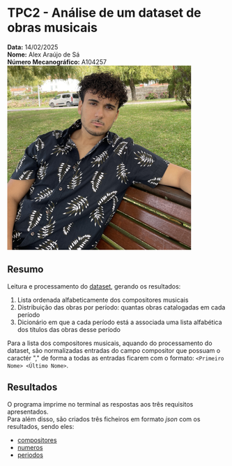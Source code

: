 # TPC2 - Análise de um dataset de obras musicais

**Data:** 14/02/2025  
**Nome:** Alex Araújo de Sá  
**Número Mecanográfico:** A104257  
![](./../Imagens/Avatar.png)

## Resumo

Leitura e processamento do [dataset](obras.csv), gerando os resultados:  

1. Lista ordenada alfabeticamente dos compositores musicais  
2. Distribuição das obras por período: quantas obras catalogadas em cada período  
3. Dicionário em que a cada período está a associada uma lista alfabética dos títulos das obras desse período  

Para a lista dos compositores musicais, aquando do processamento do dataset, são normalizadas entradas do campo compositor 
que possuam o caractér "," de forma a todas as entradas ficarem com o formato: ```<Primeiro Nome> <Último Nome>```.  

## Resultados

O programa imprime no terminal as respostas aos três requisitos apresentados.  
Para além disso, são criados três ficheiros em formato _json_ com os resultados, sendo eles:  
- [compositores](compositores.json)  
- [numeros](numeros.json)  
- [periodos](periodos.json)  